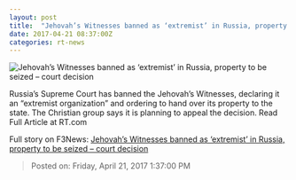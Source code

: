 ```yaml
---
layout: post
title:  "Jehovah’s Witnesses banned as ‘extremist’ in Russia, property to be seized – court decision"
date: 2017-04-21 08:37:00Z
categories: rt-news
---
```


![Jehovah’s Witnesses banned as ‘extremist’ in Russia, property to be seized – court decision](https://cdn.rt.com/files/2017.04/article/58f9971dc46188bf5d8b460f.jpg)

Russia’s Supreme Court has banned the Jehovah’s Witnesses, declaring it an “extremist organization” and ordering to hand over its property to the state. The Christian group says it is planning to appeal the decision. Read Full Article at RT.com


Full story on F3News: [Jehovah’s Witnesses banned as ‘extremist’ in Russia, property to be seized – court decision](http://www.f3nws.com/n/caDSRC)

> Posted on: Friday, April 21, 2017 1:37:00 PM
